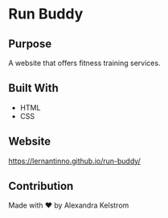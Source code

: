 # Run Buddy

## Purpose
A website that offers fitness training services.

## Built With
* HTML
* CSS

## Website
https://lernantinno.github.io/run-buddy/

## Contribution
Made with ❤️ by Alexandra Kelstrom

